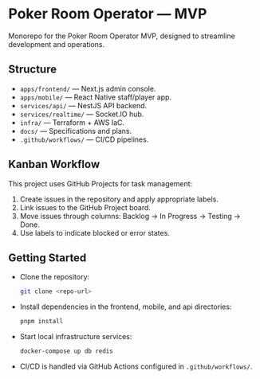 # Poker Room Operator — MVP

Monorepo for the Poker Room Operator MVP, designed to streamline development and operations.

## Structure

- `apps/frontend/` — Next.js admin console.
- `apps/mobile/` — React Native staff/player app.
- `services/api/` — NestJS API backend.
- `services/realtime/` — Socket.IO hub.
- `infra/` — Terraform + AWS IaC.
- `docs/` — Specifications and plans.
- `.github/workflows/` — CI/CD pipelines.

## Kanban Workflow

This project uses GitHub Projects for task management:

1. Create issues in the repository and apply appropriate labels.
2. Link issues to the GitHub Project board.
3. Move issues through columns: Backlog → In Progress → Testing → Done.
4. Use labels to indicate blocked or error states.

## Getting Started

- Clone the repository:

  ```bash
  git clone <repo-url>
  ```

- Install dependencies in the frontend, mobile, and api directories:

  ```bash
  pnpm install
  ```

- Start local infrastructure services:

  ```bash
  docker-compose up db redis
  ```

- CI/CD is handled via GitHub Actions configured in `.github/workflows/`.
